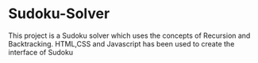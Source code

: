 # Sudoku-Solver

This project is a Sudoku solver which uses the concepts of Recursion and Backtracking.
HTML,CSS and Javascript has been used to create the interface of Sudoku

